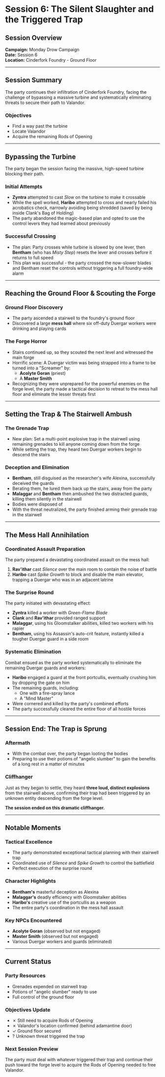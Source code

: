 # Session 6: The Silent Slaughter and the Triggered Trap

<link rel="stylesheet" href="../drow_theme.css">

## Session Overview
**Campaign:** Monday Drow Campaign  
**Date:** Session 6  
**Location:** Cinderfork Foundry - Ground Floor  

---

## Session Summary

The party continues their infiltration of Cinderfork Foundry, facing the challenge of bypassing a massive turbine and systematically eliminating threats to secure their path to Valandor.

### Objectives
- Find a way past the turbine
- Locate Valandor
- Acquire the remaining Rods of Opening

---

## Bypassing the Turbine

The party began the session facing the massive, high-speed turbine blocking their path.

### Initial Attempts
- **Zyntra** attempted to cast *Slow* on the turbine to make it crossable
- While the spell worked, **Haribo** attempted to cross and nearly failed his acrobatics check, narrowly avoiding being shredded (saved by being inside Clank's Bag of Holding)
- The party abandoned the magic-based plan and opted to use the control levers they had learned about previously

### Successful Crossing
- The plan: Party crosses while turbine is slowed by one lever, then **Bentham** (who has *Misty Step*) resets the lever and crosses before it returns to full speed
- This plan was successful - the party crossed the now-slower blades and Bentham reset the controls without triggering a full foundry-wide alarm

---

## Reaching the Ground Floor & Scouting the Forge

### Ground Floor Discovery
- The party ascended a stairwell to the foundry's ground floor
- Discovered a large **mess hall** where six off-duty Duergar workers were drinking and playing cards

### The Forge Horror
- Stairs continued up, so they scouted the next level and witnessed the main forge
- Horrific scene: A Duergar victim was being strapped into a frame to be turned into a "Screamer" by:
  - **Acolyte Goran** (priest)
  - A **Master Smith**
- Recognizing they were unprepared for the powerful enemies on the forge level, the party made a tactical decision to retreat to the mess hall floor and eliminate the lesser threats first

---

## Setting the Trap & The Stairwell Ambush

### The Grenade Trap
- New plan: Set a multi-point explosive trap in the stairwell using remaining grenades to kill anyone coming down from the forge
- While setting the trap, they heard two Duergar workers begin to descend the stairs

### Deception and Elimination
- **Bentham**, still disguised as the researcher's wife Alexina, successfully deceived the guards
- Berating them, he lured them back up the stairs, away from the party
- **Malaggar** and **Bentham** then ambushed the two distracted guards, killing them silently in the stairwell
- Bodies were disposed of
- With the threat neutralized, the party finished arming their grenade trap in the stairwell

---

## The Mess Hall Annihilation

### Coordinated Assault Preparation
The party prepared a devastating coordinated assault on the mess hall:

1. **Rav'ithar** cast *Silence* over the main room to contain the noise of battle
2. **Haribo** cast *Spike Growth* to block and disable the main elevator, trapping a Duergar who was in an adjacent latrine

### The Surprise Round
The party initiated with devastating effect:
- **Zyntra** killed a worker with *Green-Flame Blade*
- **Clank** and **Rav'ithar** provided ranged support
- **Malaggar**, using his Gloomstalker abilities, killed two workers with his rapier
- **Bentham**, using his Assassin's auto-crit feature, instantly killed a tougher Duergar guard in a side room

### Systematic Elimination
Combat ensued as the party worked systematically to eliminate the remaining Duergar guards and workers:
- **Haribo** engaged a guard at the front portcullis, eventually crushing him by dropping the gate on him
- The remaining guards, including:
  - One with a fire-spray lance
  - A "Mind Master"
- Were cornered and killed by the party's combined efforts
- The party successfully cleared the entire floor of all hostile forces

---

## Session End: The Trap is Sprung

### Aftermath
- With the combat over, the party began looting the bodies
- Preparing to use their potions of "angelic slumber" to gain the benefits of a long rest in a matter of minutes

### Cliffhanger
Just as they began to settle, they heard **three loud, distinct explosions** from the stairwell above, confirming their trap had been triggered by an unknown entity descending from the forge level.

**The session ended on this dramatic cliffhanger.**

---

## Notable Moments

### Tactical Excellence
- The party demonstrated exceptional tactical planning with their stairwell trap
- Coordinated use of *Silence* and *Spike Growth* to control the battlefield
- Perfect execution of the surprise round

### Character Highlights
- **Bentham's** masterful deception as Alexina
- **Malaggar's** deadly efficiency with Gloomstalker abilities
- **Haribo's** creative use of the portcullis as a weapon
- The entire party's coordination in the mess hall assault

### Key NPCs Encountered
- **Acolyte Goran** (observed but not engaged)
- **Master Smith** (observed but not engaged)
- Various Duergar workers and guards (eliminated)

---

## Current Status

### Party Resources
- Grenades expended on stairwell trap
- Potions of "angelic slumber" ready to use
- Full control of the ground floor

### Objectives Update
- ✗ Still need to acquire Rods of Opening
- ✗ Valandor's location confirmed (behind adamantine door)
- ✓ Ground floor secured
- ? Unknown threat triggered the trap

### Next Session Preview
The party must deal with whatever triggered their trap and continue their push toward the forge level to acquire the Rods of Opening needed to free Valandor.
